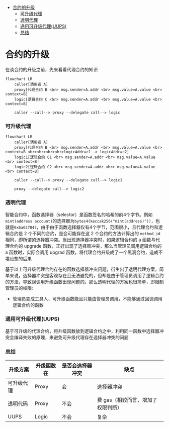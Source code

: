- [合约的升级](#合约的升级)
    - [可升级代理](#可升级代理)
    - [透明代理](#透明代理)
    - [通用可升级代理(UUPS)](#通用可升级代理uups)
    - [总结](#总结)


# 合约的升级

在谈合约的升级之前，先来看看代理合约的知识

```mermaid
flowchart LR
    caller[调用者 A]
    proxy[代理合约 B <br> msg.sender=A.addr <br> msg.value=A.value <br> context=B]
    logic[逻辑合约 C <br> msg.sender=A.addr <br> msg.value=A.value <br> context=B]

    caller --call--> proxy --delegate call--> logic
```

### 可升级代理

```mermaid
flowchart LR
    caller[调用者 A]
    proxy[代理合约 B <br> msg.sender=A.addr <br> msg.value=A.value <br> context=B <br><hr><br><hr>logicAddr=c1 -> logicAddr=c2]
    logic1[逻辑合约 C1 <br> msg.sender=A.addr <br> msg.value=A.value <br> context=B]
    logic2[逻辑合约 C2 <br> msg.sender=A.addr <br> msg.value=A.value <br> context=B]

    caller --call--> proxy --delegate call--> logic1

    proxy --delegate call--> logic2
```

### 透明代理

智能合约中，函数选择器（selector）是函数签名的哈希的前4个字节。例如`mint(address account)`的选择器为`bytes4(keccak256("mint(address)"))`，也就是`0x6a627842`，由于由于函数选择器仅有4个字节，范围很小，且代理合约和逻辑合约是 2 个不同的合约，是会可能存在这 2 个合约的方法计算出的 `method_id` 相同，即所谓的选择器冲突。当出现选择器冲突时，如果逻辑合约的 a 函数与代理合约的 upgrade 函数，正好出现了选择器冲突，那么当管理员调用逻辑合约的 a 函数时，实际会调用 upgrad 函数，将代理合约升级成了一个黑洞合约，造成不堪设想的后果

基于以上可升级代理合约存在的函数选择器冲突问题，衍生出了透明代理方案。简单来说，选择器冲突是客观存在且无法避免的，但却是由于管理员调用了逻辑合约的方法，导致误调用升级函数出现问题的。那么透明代理的方案也很简单，即限制管理员的权限:

- 管理员变成工具人，可升级函数能且只能由管理员调用，不能够通过回调调用逻辑合约的函数

### 通用可升级代理(UUPS)

基于可升级的代理合约，将升级函数放到逻辑合约之中，利用同一函数中选择器冲突会编译失败的原理，来避免可升级代理存在选择器冲突的问题

### 总结

| 升级方案 | 升级函数在 | 是否会选择器冲突 | 缺点 |
| --- | --- | --- | --- |
| 可升级代理 | Proxy | 会 | 选择器冲突 |
| 透明代码 | Proxy | 不会 | 费 gas（相较而言，增加了权限判断）|
| UUPS | Logic | 不会 | 复杂 |